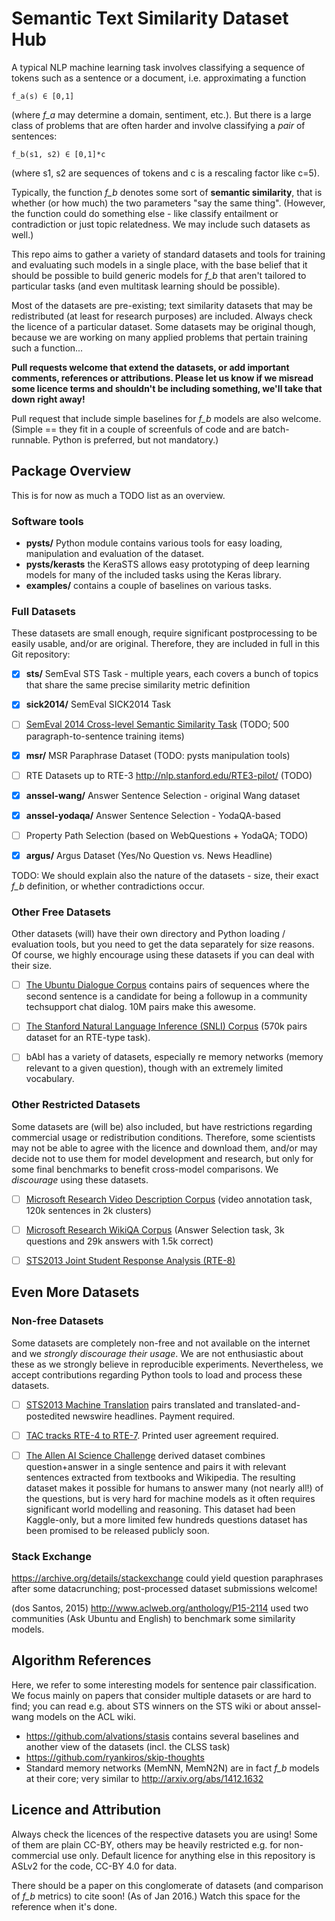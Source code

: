 Semantic Text Similarity Dataset Hub
====================================

A typical NLP machine learning task involves classifying a sequence of tokens
such as a sentence or a document, i.e. approximating a function

	f_a(s) ∈ [0,1]

(where *f_a* may determine a domain, sentiment, etc.).  But there is a large
class of problems that are often harder and involve classifying a *pair* of
sentences:

	f_b(s1, s2) ∈ [0,1]*c

(where s1, s2 are sequences of tokens and c is a rescaling factor like c=5).

Typically, the function *f_b* denotes some sort of **semantic similarity**,
that is whether (or how much) the two parameters "say the same thing".
(However, the function could do something else - like classify entailment
or contradiction or just topic relatedness.  We may include such datasets
as well.)

This repo aims to gather a variety of standard datasets and tools for training
and evaluating such models in a single place, with the base belief that it
should be possible to build generic models for *f_b* that aren't tailored to
particular tasks (and even multitask learning should be possible).

Most of the datasets are pre-existing; text similarity datasets that may be
redistributed (at least for research purposes) are included.  Always check
the licence of a particular dataset.  Some datasets may be original though,
because we are working on many applied problems that pertain training such
a function...

**Pull requests welcome that extend the datasets, or add important comments,
references or attributions.  Please let us know if we misread some licence
terms and shouldn't be including something, we'll take that down right away!**

Pull request that include simple baselines for *f_b* models are also welcome.
(Simple == they fit in a couple of screenfuls of code and are batch-runnable.
Python is preferred, but not mandatory.)

Package Overview
----------------

This is for now as much a TODO list as an overview.

### Software tools

  * **pysts/** Python module contains various tools for easy loading,
    manipulation and evaluation of the dataset.
  * **pysts/kerasts** the KeraSTS allows easy prototyping of deep learning
    models for many of the included tasks using the Keras library.
  * **examples/** contains a couple of baselines on various tasks.

### Full Datasets

These datasets are small enough, require significant postprocessing
to be easily usable, and/or are original.  Therefore, they are included
in full in this Git repository:

  * [X] **sts/** SemEval STS Task - multiple years, each covers a bunch of
    topics that share the same precise similarity metric definition

  * [X] **sick2014/** SemEval SICK2014 Task

  * [ ] [SemEval 2014 Cross-level Semantic Similarity Task](http://alt.qcri.org/semeval2014/task3/index.php?id=data-and-tools)
    (TODO; 500 paragraph-to-sentence training items)

  * [X] **msr/** MSR Paraphrase Dataset (TODO: pysts manipulation tools)

  * [ ] RTE Datasets up to RTE-3 http://nlp.stanford.edu/RTE3-pilot/ (TODO)

  * [X] **anssel-wang/** Answer Sentence Selection - original Wang dataset

  * [X] **anssel-yodaqa/** Answer Sentence Selection - YodaQA-based

  * [ ] Property Path Selection (based on WebQuestions + YodaQA; TODO)

  * [X] **argus/** Argus Dataset (Yes/No Question vs. News Headline)

TODO: We should explain also the nature of the datasets - size, their exact
*f_b* definition, or whether contradictions occur.

### Other Free Datasets

Other datasets (will) have their own directory and Python loading / evaluation
tools, but you need to get the data separately for size reasons.  Of course,
we highly encourage using these datasets if you can deal with their size.

  * [ ] [The Ubuntu Dialogue Corpus](http://cs.mcgill.ca/~jpineau/datasets/ubuntu-corpus-1.0/)
contains pairs of sequences where the second sentence is a candidate for being
a followup in a community techsupport chat dialog.  10M pairs make this
awesome.

  * [ ] [The Stanford Natural Language Inference (SNLI) Corpus](http://nlp.stanford.edu/projects/snli/)
(570k pairs dataset for an RTE-type task).

  * [ ] bAbI has a variety of datasets, especially re memory networks (memory
relevant to a given question), though with an extremely limited vocabulary.

### Other Restricted Datasets

Some datasets are (will be) also included, but have restrictions regarding
commercial usage or redistribution conditions.  Therefore, some scientists
may not be able to agree with the licence and download them, and/or may
decide not to use them for model development and research, but only for
some final benchmarks to benefit cross-model comparisons.  We *discourage*
using these datasets.

  * [ ] [Microsoft Research Video Description Corpus](http://research.microsoft.com/en-us/downloads/38cf15fd-b8df-477e-a4e4-a4680caa75af/)
(video annotation task, 120k sentences in 2k clusters)

  * [ ] [Microsoft Research WikiQA Corpus](http://research.microsoft.com/en-US/downloads/4495da01-db8c-4041-a7f6-7984a4f6a905/default.aspx)
(Answer Selection task, 3k questions and 29k answers with 1.5k correct)

  * [ ] [STS2013 Joint Student Response Analysis (RTE-8)](https://www.cs.york.ac.uk/semeval-2013/task7/index.php%3Fid=data.html)

Even More Datasets
------------------

### Non-free Datasets

Some datasets are completely non-free and not available on the internet
and we *strongly discourage their usage*.
We are not enthusiastic about these as we strongly believe in reproducible
experiments.  Nevertheless, we accept contributions regarding Python tools
to load and process these datasets.

  * [ ] [STS2013 Machine Translation](https://catalog.ldc.upenn.edu/LDC2013T18)
pairs translated and translated-and-postedited newswire headlines.
Payment required.

  * [ ] [TAC tracks RTE-4 to RTE-7](http://www.nist.gov/tac/data/).
Printed user agreement required.

  * [ ] [The Allen AI Science Challenge](https://www.kaggle.com/c/the-allen-ai-science-challenge/)
derived dataset combines question+answer in a single sentence and pairs it with relevant
sentences extracted from textbooks and Wikipedia.  The resulting dataset makes
it possible for humans to answer many (not nearly all!) of the questions, but
is very hard for machine models as it often requires significant world modelling
and reasoning.  This dataset had been Kaggle-only, but a more limited few
hundreds questions dataset has been promised to be released publicly soon.

### Stack Exchange

https://archive.org/details/stackexchange could yield question paraphrases
after some datacrunching; post-processed dataset submissions welcome!

(dos Santos, 2015) http://www.aclweb.org/anthology/P15-2114 used two
communities (Ask Ubuntu and English) to benchmark some similarity models.


Algorithm References
--------------------

Here, we refer to some interesting models for sentence pair classification.
We focus mainly on papers that consider multiple datasets or are hard to find;
you can read e.g. about STS winners on the STS wiki or about anssel-wang models
on the ACL wiki.

  * https://github.com/alvations/stasis contains several baselines and another
    view of the datasets (incl. the CLSS task)
  * https://github.com/ryankiros/skip-thoughts
  * Standard memory networks (MemNN, MemN2N) are in fact *f_b* models at their
    core; very similar to http://arxiv.org/abs/1412.1632

Licence and Attribution
-----------------------

Always check the licences of the respective datasets you are using!  Some of
them are plain CC-BY, others may be heavily restricted e.g. for non-commercial
use only.  Default licence for anything else in this repository is ASLv2 for
the code, CC-BY 4.0 for data.

There should be a paper on this conglomerate of datasets (and comparison of
*f_b* metrics) to cite soon!  (As of Jan 2016.)  Watch this space for the
reference when it's done.
